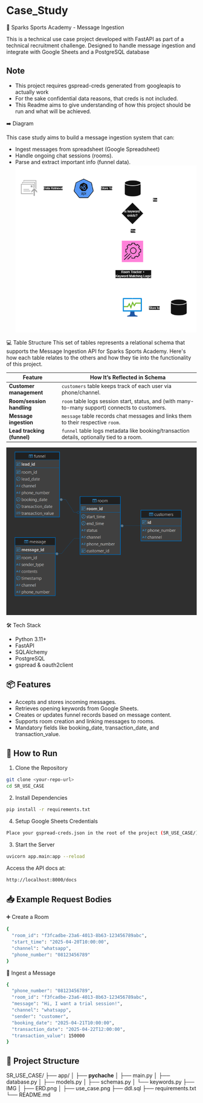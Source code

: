 # Case_Study

💬 Sparks Sports Academy - Message Ingestion

This is a technical use case project developed with FastAPI as part of a technical recruitment challenge. Designed to handle message ingestion and integrate with Google Sheets and a PostgreSQL database

## Note
- This project requires gspread-creds generated from googleapis to actually work
- For the sake confidential data reasons, that creds is not included.
- This Readme aims to give understanding of how this project should be run and what will be achieved.

➡️ Diagram

This case study aims to build a message ingestion system that can:
- Ingest messages from spreadsheet (Google Spreadsheet)
- Handle ongoing chat sessions (rooms).
- Parse and extract important info (funnel data).
![use_case](IMG/use_case.png)

💻 Table Structure
This set of tables represents a relational schema that supports the Message Ingestion API for Sparks Sports Academy. Here's how each table relates to the others and how they tie into the functionality of this project.

| Feature                     | How It’s Reflected in Schema                                                                 |
|----------------------------|----------------------------------------------------------------------------------------------|
| **Customer management**     | `customers` table keeps track of each user via phone/channel.                               |
| **Room/session handling**   | `room` table logs session start, status, and (with many-to-many support) connects to customers. |
| **Message ingestion**       | `message` table records chat messages and links them to their respective `room`.            |
| **Lead tracking (funnel)**  | `funnel` table logs metadata like booking/transaction details, optionally tied to a room.   |

![ERD](IMG/ERD.png)

🛠️ Tech Stack
- Python 3.11+
- FastAPI
- SQLAlchemy
- PostgreSQL
- gspread & oauth2client


## 📦 Features

- Accepts and stores incoming messages.
- Retrieves opening keywords from Google Sheets.
- Creates or updates funnel records based on message content.
- Supports room creation and linking messages to rooms.
- Mandatory fields like booking_date, transaction_date, and transaction_value.

## 🚀 How to Run

1. Clone the Repository
```bash
git clone <your-repo-url>
cd SR_USE_CASE
```
2. Install Dependencies
```bash
pip install -r requirements.txt
```
4. Setup Google Sheets Credentials
```bash
Place your gspread-creds.json in the root of the project (SR_USE_CASE/).
```
3. Start the Server
```bash
uvicorn app.main:app --reload
```
Access the API docs at: 
```bash
http://localhost:8000/docs
```


## 📥 Example Request Bodies
➕ Create a Room
```bash
{
  "room_id": "f3fcadbe-23a6-4013-8b63-123456789abc",
  "start_time": "2025-04-20T10:00:00",
  "channel": "whatsapp",
  "phone_number": "08123456789"
}
```

📨 Ingest a Message
```bash
{
  "phone_number": "08123456789",
  "room_id": "f3fcadbe-23a6-4013-8b63-123456789abc",
  "message": "Hi, I want a trial session!",
  "channel": "whatsapp",
  "sender": "customer",
  "booking_date": "2025-04-21T10:00:00",
  "transaction_date": "2025-04-22T12:00:00",
  "transaction_value": 150000
}
```

## 📂 Project Structure
SR_USE_CASE/
├── app/
│   ├── __pychache__
│   ├── main.py
│   ├── database.py
│   ├── models.py
│   ├── schemas.py
│   └── keywords.py
├── IMG
│   ├── ERD.png
│   ├── use_case.png
├── ddl.sql
├── requirements.txt
└── README.md


